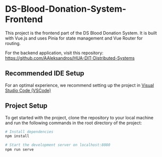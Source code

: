 # DS-Blood-Donation-System-Frontend

This project is the frontend part of the DS Blood Donation System. It is built with Vue.js and uses Pinia for state management and Vue Router for routing.

For the backend application, visit this repository: https://github.com/AAleksandros/HUA-DIT-Distributed-Systems

## Recommended IDE Setup

For an optimal  experience, we recommend setting up the project in [Visual Studio Code (VSCode)](https://code.visualstudio.com/) 

## Project Setup

To get started with the project, clone the repository to your local machine and run the following commands in the root directory of the project:

```bash
# Install dependencies
npm install

# Start the development server on localhost:8080
npm run serve
